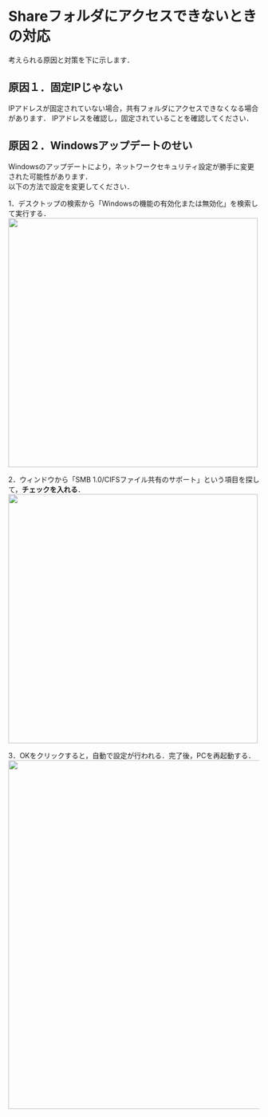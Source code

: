# Shareフォルダにアクセスできないときの対応

考えられる原因と対策を下に示します．

## 原因１．固定IPじゃない

IPアドレスが固定されていない場合，共有フォルダにアクセスできなくなる場合があります．
IPアドレスを確認し，固定されていることを確認してください．

## 原因２．Windowsアップデートのせい

Windowsのアップデートにより，ネットワークセキュリティ設定が勝手に変更された可能性があります．  
以下の方法で設定を変更してください．

  1．デスクトップの検索から「Windowsの機能の有効化または無効化」を検索して実行する．  
    <img src="https://cloud-work.jp/wp-content/uploads/2018/01/2018-01-14_153655.png" width="500px">

  2．ウィンドウから「SMB 1.0/CIFSファイル共有のサポート」という項目を探して，**チェックを入れる**．  
    <img src="https://cloud-work.jp/wp-content/uploads/2018/01/2018-01-14_153913.png" width="500px">

  3．OKをクリックすると，自動で設定が行われる．完了後，PCを再起動する．  
    <img src="https://cloud-work.jp/wp-content/uploads/2018/01/2018-01-14_154027.png" width="700px">
